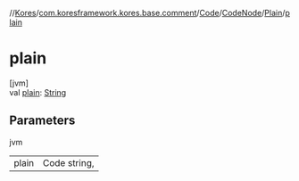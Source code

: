 //[Kores](../../../../../index.md)/[com.koresframework.kores.base.comment](../../../index.md)/[Code](../../index.md)/[CodeNode](../index.md)/[Plain](index.md)/[plain](plain.md)

# plain

[jvm]\
val [plain](plain.md): [String](https://kotlinlang.org/api/latest/jvm/stdlib/kotlin/-string/index.html)

## Parameters

jvm

| | |
|---|---|
| plain | Code string, |
